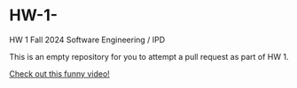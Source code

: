 # HW-1-

HW 1 Fall 2024 Software Engineering / IPD 

This is an empty repository for you to attempt a pull request as part of HW 1.

[Check out this funny video!](https://github.com/Nikilesh54)
